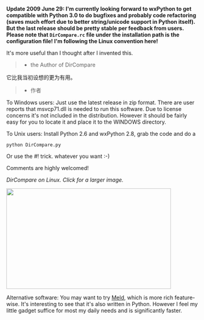 **Update 2009 June 29: I'm currently looking forward to wxPython to get compatible with Python 3.0 to do bugfixes and probably code refactoring (saves much effort due to better string/unicode support in Python itself).  But the last release should be pretty stable per feedback from users.  Please note that `DirCompare.rc` file under the installation path is the configuration file! I'm following the Linux convention here!**

It's more useful than I thought after I invented this.
> - the Author of DirCompare

它比我当初设想的更为有用。
> - 作者

To Windows users: Just use the latest release in zip format.  There are user reports that msvcp71.dll is needed to run this software.  Due to license concerns it's not included in the distribution.  However it should be fairly easy for you to locate it and place it to the WINDOWS directory.

To Unix users: Install Python 2.6 and wxPython 2.8, grab the code and do a
```
python DirCompare.py
```

Or use the #! trick. whatever you want :-)

Comments are highly welcomed!

_DirCompare on Linux. Click for a larger image._

<a href='http://personal.panxingzhi.net/wp-content/uploads/2009/09/dircompare-screenshot.png'><img width='432' alt='' height='264' src='http://personal.panxingzhi.net/wp-content/uploads/2009/09/dircompare-screenshot.png' /></a>

Alternative software: You may want to try <a href='http://meld.sourceforge.net/'>Meld</a>, which is more rich feature-wise.  It's interesting to see that it's also written in Python.  However I feel my little gadget suffice for most my daily needs and is significantly faster.